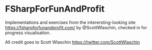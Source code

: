 # FSharpForFunAndProfit
Implementations and exercises from the interersting-looking site https://fsharpforfunandprofit.com/ by @ScottWlaschin,
checked in for progress visualisation.

All credit goes to Scott Wlaschin
https://twitter.com/ScottWlaschin
